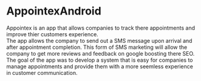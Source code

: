 # AppointexAndroid

Appointex is an app that allows companies to track there appointments and improve thier customers experience. 
</br>
The app allows the company to send out a SMS message upon arrival and after appointment completion. This form of SMS marketing will allow the company to get more reviews and feedback on google boosting there SEO.
</br>
The goal of the app was to develop a system that is easy for companies to manage appointments and provide them with a more seemless experience in customer communication.
